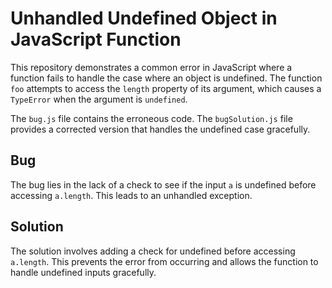 # Unhandled Undefined Object in JavaScript Function

This repository demonstrates a common error in JavaScript where a function fails to handle the case where an object is undefined. The function `foo` attempts to access the `length` property of its argument, which causes a `TypeError` when the argument is `undefined`.

The `bug.js` file contains the erroneous code. The `bugSolution.js` file provides a corrected version that handles the undefined case gracefully.

## Bug

The bug lies in the lack of a check to see if the input `a` is undefined before accessing `a.length`.  This leads to an unhandled exception.

## Solution

The solution involves adding a check for undefined before accessing `a.length`. This prevents the error from occurring and allows the function to handle undefined inputs gracefully.